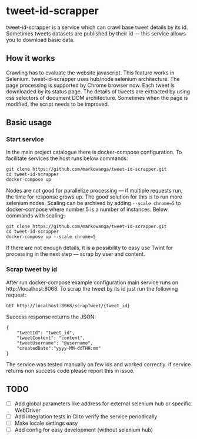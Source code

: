 # tweet-id-scrapper

tweet-id-scrapper is a service which can crawl base tweet details by its id.
Sometimes tweets datasets are published by their id — this service allows you to download basic data.

## How it works
Crawling has to evaluate the website javascript. This feature works in Selenium. 
tweet-id-scrapper uses hub/node selenium architecture. The page processing is supported by Chrome browser now.
Each tweet is downloaded by its status page. 
The details of tweets are extracted by using css selectors of document DOM architecture.
Sometimes when the page is modified, the script needs to be improved.

## Basic usage

### Start service
In the main project catalogue there is docker-compose configuration.
To facilitate services the host runs below commands:
```
git clone https://github.com/markowanga/tweet-id-scrapper.git
cd tweet-id-scrapper
docker-compose up 
```

Nodes are not good for parallelize processing — if multiple requests run, the time for response grows up.
The good solution for this is to run more selenium nodes. 
Scaling can be archived by adding `--scale chrome=5` to docker-compose where number 5 is a number of instances.
Below commands with scaling:
```
git clone https://github.com/markowanga/tweet-id-scrapper.git
cd tweet-id-scrapper
docker-compose up --scale chrome=5
```

If there are not enough details, it is a possibility to easy use Twint for processing in the next step
 — scrap by user and content.

### Scrap tweet by id
After run docker-compose example configuration main service runs on http://localhost:8068.
To scrap the tweet by its id just run the following request:
```
GET http://localhost:8068/scrapTweet/{tweet_id}
```

Success response returns the JSON:
```
{
    "tweetId": "tweet_id",
    "tweetContent": "content",
    "tweetUsername": "@username",
    "createdDate":"yyyy-MM-ddTHH:mm"
}
```

The service was tested manually on few ids and worked correctly. 
If service returns non success code please report this in issue.

## TODO
 - [ ] Add global parameters like address for external selenium hub or specific WebDriver
 - [ ] Add integration tests in CI to verify the service periodically
 - [ ] Make locale settings easy
 - [ ] Add config for easy development (without selenium hub)
